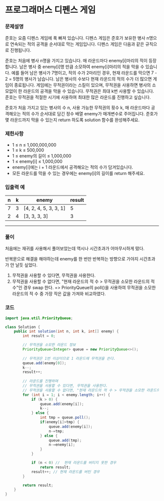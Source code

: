 # 프로그래머스 디펜스 게임

### 문제설명
준호는 요즘 디펜스 게임에 푹 빠져 있습니다. 디펜스 게임은 준호가 보유한 병사 n명으로 연속되는 적의 공격을 순서대로 막는 게임입니다. 디펜스 게임은 다음과 같은 규칙으로 진행됩니다.

준호는 처음에 병사 n명을 가지고 있습니다.
매 라운드마다 enemy[i]마리의 적이 등장합니다.
남은 병사 중 enemy[i]명 만큼 소모하여 enemy[i]마리의 적을 막을 수 있습니다.
예를 들어 남은 병사가 7명이고, 적의 수가 2마리인 경우, 현재 라운드를 막으면 7 - 2 = 5명의 병사가 남습니다.
남은 병사의 수보다 현재 라운드의 적의 수가 더 많으면 게임이 종료됩니다.
게임에는 무적권이라는 스킬이 있으며, 무적권을 사용하면 병사의 소모없이 한 라운드의 공격을 막을 수 있습니다.
무적권은 최대 k번 사용할 수 있습니다.
준호는 무적권을 적절한 시기에 사용하여 최대한 많은 라운드를 진행하고 싶습니다.

준호가 처음 가지고 있는 병사의 수 n, 사용 가능한 무적권의 횟수 k, 매 라운드마다 공격해오는 적의 수가 순서대로 담긴 정수 배열 enemy가 매개변수로 주어집니다. 준호가 몇 라운드까지 막을 수 있는지 return 하도록 solution 함수를 완성해주세요.

### 제한사항
- 1 ≤ n ≤ 1,000,000,000
- 1 ≤ k ≤ 500,000
- 1 ≤ enemy의 길이 ≤ 1,000,000
- 1 ≤ enemy[i] ≤ 1,000,000
- enemy[i]에는 i + 1 라운드에서 공격해오는 적의 수가 담겨있습니다.
- 모든 라운드를 막을 수 있는 경우에는 enemy[i]의 길이를 return 해주세요.

### 입출력 예
|n|k|enemy|result|
|---|---|---|---|
|7|3|[4, 2, 4, 5, 3, 3, 1]|5|
|2|4|[3, 3, 3, 3]|3|

---

### 풀이
처음에는 재귀를 사용해서 풀어보았는데
역시나 시간초과가 어마무시하게 떴다.

반복문으로 해결을 해야하는데
enemy를 한 번만 반복하는 방향으로 가야지 시간초과가 안 날듯 싶었다.

1. 무적권을 사용할 수 있다면, 무적권을 사용한다.
2. 무적권을 사용할 수 없다면, 
"현재 라운드의 적 수 > 무적권을 소모한 라운드의 적 수"인 경우 swap 한다.
=> PriorityQueue의 poll()을 사용하여 
 무적권을 소모한 라운드의 적 수 중 가장 작은 값을 가져와 비교하였다.
    

### 코드

```java
import java.util.PriorityQueue;

class Solution {
    public int solution(int n, int k, int[] enemy) {
        int result = 0;

        // 무적권을 소모한 라운드 정보
		PriorityQueue<Integer> queue = new PriorityQueue<>();
        
        // 무적권은 1번 이상이므로 1 라운드에 무적권을 쓴다.
		queue.add(enemy[0]);
		k--;
		result++;
        
        // 라운드를 진행하며
		// 무적권을 사용할 수 있다면, 무적권을 사용한다.
		// 무적권을 사용할 수 없다면, "현재 라운드의 적 수 > 무적권을 소모한 라운드의 적 수"인 경우 swap 한다.
		for (int i = 1; i < enemy.length; i++) {
			if (k > 0) {
				queue.add(enemy[i]);
				k--;
			} else {
				int tmp = queue.poll();
				if(enemy[i]>tmp) {
					queue.add(enemy[i]);
					n-=tmp;
				} else {
					queue.add(tmp);
					n-=enemy[i];
				}
			}

			if (n < 0) //  현재 라운드를 버티지 못한 경우
				return result;
			result++; // 현재 라운드를 버틴 경우
		}

		return result;  	
    }
}
```